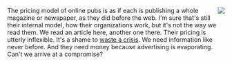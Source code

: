 <img src="http://scripting.com/images/2020/04/13/kimchiRamen.png" border="0" align="right">The pricing model of online pubs is as if each is publishing a whole magazine or newspaper, as they did before the web. I'm sure that's still their internal model, how their organizations work, but it's not the way we read them. We read an article here, another one there. Their pricing is utterly inflexible. It's a shame to <a href="https://www.brainyquote.com/quotes/rahm_emanuel_409199">waste a crisis</a>. We need information like never before. And they need money because advertising is evaporating. Can't we arrive at a compromise? 
